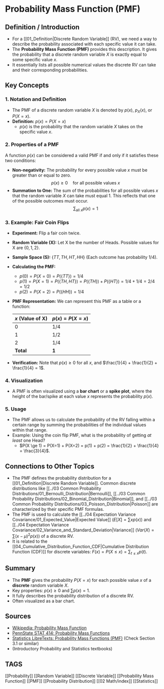 # Probability Mass Function (PMF)

## Definition / Introduction
*   For a [[01_Definition|Discrete Random Variable]] (RV), we need a way to describe the probability associated with each specific value it can take.
*   The **Probability Mass Function (PMF)** provides this description. It gives the probability that a discrete random variable $X$ is exactly equal to some specific value $x$.
*   It essentially lists all possible numerical values the discrete RV can take and their corresponding probabilities.

## Key Concepts

### 1. Notation and Definition
*   The PMF of a discrete random variable $X$ is denoted by $p(x)$, $p_X(x)$, or $P(X=x)$.
*   **Definition:** $p(x) = P(X = x)$
    *   $p(x)$ is the probability that the random variable $X$ takes on the specific value $x$.

### 2. Properties of a PMF
A function $p(x)$ can be considered a valid PMF if and only if it satisfies these two conditions:
*   **Non-negativity:** The probability for every possible value $x$ must be greater than or equal to zero.
    $$ p(x) \ge 0 \quad \text{for all possible values } x $$
*   **Summation to One:** The sum of the probabilities for all possible values $x$ that the random variable $X$ can take must equal 1. This reflects that one of the possible outcomes must occur.
    $$ \sum_{\text{all } x} p(x) = 1 $$

### 3. Example: Fair Coin Flips
*   **Experiment:** Flip a fair coin twice.
*   **Random Variable (X):** Let X be the number of Heads. Possible values for X are $\{0, 1, 2\}$.
*   **Sample Space (S):** $\{TT, TH, HT, HH\}$ (Each outcome has probability $1/4$).
*   **Calculating the PMF:**
    *   $p(0) = P(X=0) = P(\{TT\}) = 1/4$
    *   $p(1) = P(X=1) = P(\{TH, HT\}) = P(\{TH\}) + P(\{HT\}) = 1/4 + 1/4 = 2/4 = 1/2$
    *   $p(2) = P(X=2) = P(\{HH\}) = 1/4$
*   **PMF Representation:** We can represent this PMF as a table or a function:

    | $x$ (Value of X) | $p(x) = P(X=x)$ |
    |------------------|-----------------|
    | 0                | 1/4             |
    | 1                | 1/2             |
    | 2                | 1/4             |
    | **Total**        | **1**           |

*   **Verification:** Note that $p(x) \ge 0$ for all $x$, and $\frac{1}{4} + \frac{1}{2} + \frac{1}{4} = 1$.

### 4. Visualization
*   A PMF is often visualized using a **bar chart** or a **spike plot**, where the height of the bar/spike at each value $x$ represents the probability $p(x)$.

### 5. Usage
*   The PMF allows us to calculate the probability of the RV falling within a certain range by summing the probabilities of the individual values within that range.
*   Example: Using the coin flip PMF, what is the probability of getting *at least* one Head?
    *   $P(X \ge 1) = P(X=1) + P(X=2) = p(1) + p(2) = \frac{1}{2} + \frac{1}{4} = \frac{3}{4}$.

## Connections to Other Topics
*   The PMF defines the probability distribution for a [[01_Definition|Discrete Random Variable]]. Common discrete distributions like [[../03 Common Probability Distributions/01_Bernoulli_Distribution|Bernoulli]], [[../03 Common Probability Distributions/02_Binomial_Distribution|Binomial]], and [[../03 Common Probability Distributions/03_Poisson_Distribution|Poisson]] are characterized by their specific PMF formulas.
*   The PMF is used to calculate the [[../04 Expectation Variance Covariance/01_Expected_Value|Expected Value]] ($E[X] = \sum x p(x)$) and [[../04 Expectation Variance Covariance/02_Variance_and_Standard_Deviation|Variance]] ($Var(X) = \sum (x-\mu)^2 p(x)$) of a discrete RV.
*   It is related to the [[04_Cumulative_Distribution_Function_CDF|Cumulative Distribution Function (CDF)]] for discrete variables: $F(x) = P(X \le x) = \sum_{t \le x} p(t)$.

## Summary
*   The **PMF** gives the probability $P(X=x)$ for each possible value $x$ of a **discrete** random variable $X$.
*   Key properties: $p(x) \ge 0$ and $\sum p(x) = 1$.
*   It fully describes the probability distribution of a discrete RV.
*   Often visualized as a bar chart.

## Sources
*   [Wikipedia: Probability Mass Function](https://en.wikipedia.org/wiki/Probability_mass_function)
*   [PennState STAT 414: Probability Mass Functions](https://online.stat.psu.edu/stat414/lesson/9/9.1)
*   [Statistics LibreTexts: Probability Mass Functions (PMF)](https://stats.libretexts.org/Bookshelves/Probability_Theory/Probability_Mathematical_Statistics_and_Stochastic_Processes_(Siegrist)/03%3A_Distributions/3.01%3A_Introduction_to_Distributions) (Check Section 3.1 or similar)
*   (Introductory Probability and Statistics textbooks)

## TAGS
[[Probability]] [[Random Variable]] [[Discrete Variable]] [[Probability Mass Function]] [[PMF]] [[Probability Distribution]] [[02 Math/index]] [[Statistics]]
